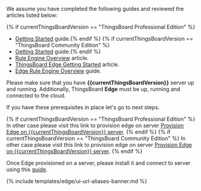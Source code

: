 We assume you have completed the following guides and reviewed the articles listed below:

{% if currentThingsBoardVersion == "ThingsBoard Professional Edition" %}
* [Getting Started](/docs/edge/getting-started/getting-started-pe) guide.{% endif %}
{% if currentThingsBoardVersion == "ThingsBoard Community Edition" %}
* [Getting Started](/docs/edge/getting-started/getting-started-ce) guide.{% endif %}
* [Rule Engine Overview](/docs/user-guide/rule-engine-2-0/overview/) article.
* [ThingsBoard Edge Getting Started](/docs/edge/getting-started/) article.
* [Edge Rule Engine Overview](/docs/edge/rule-engine/general/) guide.

Please make sure that you have **{{currentThingsBoardVersion}}** server up and running. Additionally, ThingsBoard **Edge** must be up, running and connected to the cloud.

If you have these prerequisites in place let's go to next steps.

{% if currentThingsBoardVersion == "ThingsBoard Professional Edition" %}
In other case please visit this link to provision edge on server [Provision Edge on {{currentThingsBoardVersion}} server](/docs/edge/provision-edge-on-server-pe/).
{% endif %}
{% if currentThingsBoardVersion == "ThingsBoard Community Edition" %}
In other case please visit this link to provision edge on server [Provision Edge on {{currentThingsBoardVersion}} server](/docs/edge/provision-edge-on-server-ce/).
{% endif %}

Once Edge provisioned on a server, please install it and connect to server using this [guide](/docs/edge/install/installation-options/).

{% include templates/edge/ui-url-aliases-banner.md %} 

